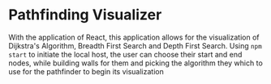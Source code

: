 # Pathfinding Visualizer

With the application of React, this application allows for the visualization of Dijkstra's Algorithm, Breadth First Search and Depth First Search. Using `npm start` to initiate the local host, the user can choose their start and end nodes, while building walls for them and picking the algorithm they which to use for the pathfinder to begin its visualization
